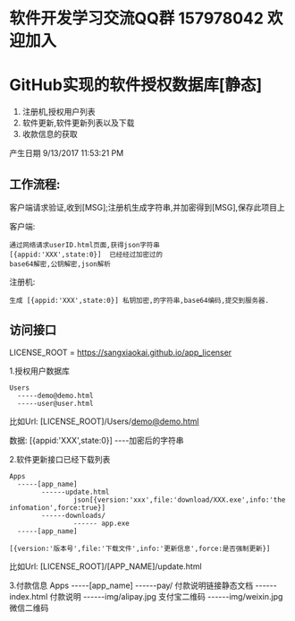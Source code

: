 # 软件开发学习交流QQ群 157978042 欢迎加入


# GitHub实现的软件授权数据库[静态]

1. 注册机,授权用户列表
2. 软件更新,软件更新列表以及下载
3. 收款信息的获取

产生日期 9/13/2017 11:53:21 PM 

## 工作流程:

客户端请求验证,收到[MSG];注册机生成字符串,并加密得到[MSG],保存此项目上

客户端:

	通过网络请求userID.html页面,获得json字符串
	[{appid:'XXX',state:0}]  已经经过加密过的
	base64解密,公钥解密,json解析

注册机:

	生成 [{appid:'XXX',state:0}] 私钥加密,的字符串,base64编码,提交到服务器.

## 访问接口

LICENSE_ROOT = https://sangxiaokai.github.io/app_licenser

1.授权用户数据库

	Users
	  -----demo@demo.html
	  -----user@user.html
比如Url: [LICENSE_ROOT]/Users/demo@demo.html


数据:
	[{appid:'XXX',state:0}] ----加密后的字符串


2.软件更新接口已经下载列表

	Apps
	  -----[app_name]
			------update.html
					json[{version:'xxx',file:'download/XXX.exe',info:'the infomation',force:true}]
			------downloads/
					------ app.exe
	  -----[app_name]

	[{version:'版本号',file:'下载文件',info:'更新信息',force:是否强制更新}]

比如Url: [LICENSE_ROOT]/[APP_NAME]/update.html

3.付款信息
	Apps
	  -----[app_name]
			------pay/ 付款说明链接静态文档
				------index.html 付款说明
					------img/alipay.jpg 支付宝二维码
					------img/weixin.jpg 微信二维码










